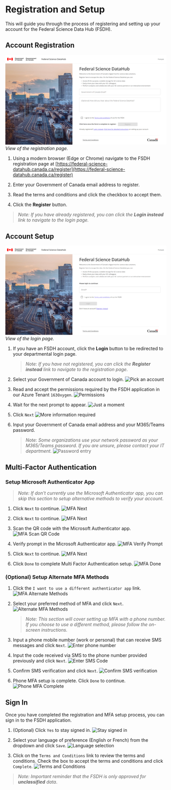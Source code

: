 # Registration and Setup

This will guide you through the process of registering and setting up your account for the Federal Science Data Hub (FSDH).

## Account Registration

![Registration Page](https://github.com/ssc-sp/datahub-docs/blob/next/UserGuide/Preregistration/registration-page.png?raw=true)
*View of the registration page.*

1. Using a modern browser (Edge or Chrome) navigate to the FSDH registration page at [https://federal-science-datahub.canada.ca/register](https://federal-science-datahub.canada.ca/register)

1. Enter your Government of Canada email address to register.

1. Read the terms and conditions and click the checkbox to accept them.

1. Click the **Register** button.

> *Note: If you have already registered, you can click the **Login instead** link to navigate to the login page.*


## Account Setup

![Login Page](https://github.com/ssc-sp/datahub-docs/blob/next/UserGuide/Preregistration/login-page.png?raw=true)
*View of the login page.*



1. If you have an FSDH account, click the **Login** button to be redirected to your departmental login page.
    > *Note: If you have not registered, you can click the **Register instead** link to navigate to the registration page.*

1. Select your Government of Canada account to login. 
    ![Pick an account](https://github.com/ssc-sp/datahub-docs/blob/next/UserGuide/Preregistration/pick-an-account.png?raw=true)

1. Read and accept the permissions required by the FSDH application in our Azure Tenant `163Oxygen`.
    ![Permissions](https://github.com/ssc-sp/datahub-docs/blob/next/UserGuide/Preregistration/permissions.png?raw=true)

1. Wait for the next prompt to appear.
    ![Just a moment](https://github.com/ssc-sp/datahub-docs/blob/next/UserGuide/Preregistration/wait-for-prompt.png?raw=true)

1. Click `Next`
    ![More information required](https://github.com/ssc-sp/datahub-docs/blob/next/UserGuide/Preregistration/click-next.png?raw=true)

1. Input your Government of Canada email address and your M365/Teams password.
    > *Note: Some organizations use your network password as your M365/Teams password. If you are unsure, please contact your IT department.*
    ![Password entry](https://github.com/ssc-sp/datahub-docs/blob/next/UserGuide/Preregistration/password-entry.png?raw=true)

## Multi-Factor Authentication

### Setup Microsoft Authenticator App

> *Note: If don't currently use the Microsoft Authenticator app, you can skip this section to setup alternative methods to verify your account.*

1. Click `Next` to continue.
    ![MFA Next](https://github.com/ssc-sp/datahub-docs/blob/next/UserGuide/Preregistration/mfa-01.png?raw=true)

1. Click `Next` to continue.
    ![MFA Next](https://github.com/ssc-sp/datahub-docs/blob/next/UserGuide/Preregistration/mfa-02.png?raw=true)

1. Scan the QR code with the Microsoft Authenticator app.
    ![MFA Scan QR Code](https://github.com/ssc-sp/datahub-docs/blob/next/UserGuide/Preregistration/mfa-03.png?raw=true)

1. Verify prompt in the Microsoft Authenticator app.
    ![MFA Verify Prompt](https://github.com/ssc-sp/datahub-docs/blob/next/UserGuide/Preregistration/mfa-04.png?raw=true)

1. Click `Next` to continue.
    ![MFA Next](https://github.com/ssc-sp/datahub-docs/blob/next/UserGuide/Preregistration/mfa-05.png?raw=true)

1. Click `Done` to complete Multi Factor Authentication setup.
    ![MFA Done](https://github.com/ssc-sp/datahub-docs/blob/next/UserGuide/Preregistration/mfa-06.png?raw=true)

### (Optional) Setup Alternate MFA Methods

1. Click the `I want to use a different authenticator app` link.
    ![MFA Alternate Methods](https://github.com/ssc-sp/datahub-docs/blob/next/UserGuide/Preregistration/mfa-01.png?raw=true)

1. Select your preferred method of MFA and click `Next`.
    ![Alternate MFA Methods](https://github.com/ssc-sp/datahub-docs/blob/next/UserGuide/Preregistration/mfa-08.png?raw=true)

    > *Note: This section will cover setting up MFA with a phone number. If you choose to use a different method, please follow the on-screen instructions.*

1. Input a phone mobile number (work or personal) that can receive SMS messages and click `Next`.
    ![Enter phone number](https://github.com/ssc-sp/datahub-docs/blob/next/UserGuide/Preregistration/mfa-09.png?raw=true)

1. Input the code received via SMS to the phone number provided previously and click `Next`.
    ![Enter SMS Code](https://github.com/ssc-sp/datahub-docs/blob/next/UserGuide/Preregistration/mfa-10.png?raw=true)

1. Confirm SMS verification and click `Next`.
    ![Confirm SMS verification](https://github.com/ssc-sp/datahub-docs/blob/next/UserGuide/Preregistration/mfa-11.png?raw=true)

1. Phone MFA setup is complete. Click `Done` to continue.
    ![Phone MFA Complete](https://github.com/ssc-sp/datahub-docs/blob/next/UserGuide/Preregistration/mfa-12.png?raw=true)

## Sign In

Once you have completed the registration and MFA setup process, you can sign in to the FSDH application.

1. (Optional) Click `Yes` to stay signed in.
    ![Stay signed in](https://github.com/ssc-sp/datahub-docs/blob/next/UserGuide/Preregistration/stay-signed-in.png?raw=true)

1. Select your language of preference (English or French) from the dropdown and click `Save`.
    ![Language selection](https://github.com/ssc-sp/datahub-docs/blob/next/UserGuide/Preregistration/language-selection.png?raw=true)

1. Click on the `Terms and Conditions` link to review the terms and conditions. Check the box to accept the terms and conditions and click `Complete`.
    ![Terms and Conditions](https://github.com/ssc-sp/datahub-docs/blob/next/UserGuide/Preregistration/terms-and-conditions.png?raw=true)

> *Note: Important reminder that the FSDH is only approved for **unclassified** data*.
